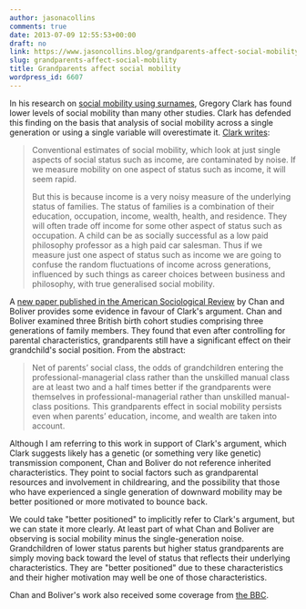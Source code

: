 ```yaml
---
author: jasonacollins
comments: true
date: 2013-07-09 12:55:53+00:00
draft: no
link: https://www.jasoncollins.blog/grandparents-affect-social-mobility/
slug: grandparents-affect-social-mobility
title: Grandparents affect social mobility
wordpress_id: 6607
---
```


In his research on [social mobility using surnames](https://www.jasoncollins.blog/social-mobility-across-the-generations/), Gregory Clark has found lower levels of social mobility than many other studies. Clark has defended this finding on the basis that analysis of social mobility across a single generation or using a single variable will overestimate it. [Clark writes](http://www.economist.com/blogs/freeexchange/2013/02/mobility-2):


<blockquote>Conventional estimates of social mobility, which look at just single aspects of social status such as income, are contaminated by noise. If we measure mobility on one aspect of status such as income, it will seem rapid.

But this is because income is a very noisy measure of the underlying status of families. The status of families is a combination of their education, occupation, income, wealth, health, and residence. They will often trade off income for some other aspect of status such as occupation. A child can be as socially successful as a low paid philosophy professor as a high paid car salesman. Thus if we measure just one aspect of status such as income we are going to confuse the random fluctuations of income across generations, influenced by such things as career choices between business and philosophy, with true generalised social mobility.</blockquote>


A [new paper published in the American Sociological Review](http://doi.org/10.1177/0003122413489130) by Chan and Boliver provides some evidence in favour of Clark's argument. Chan and Boliver examined three British birth cohort studies comprising three generations of family members. They found that even after controlling for parental characteristics, grandparents still have a significant effect on their grandchild's social position. From the abstract:


<blockquote>Net of parents’ social class, the odds of grandchildren entering the professional-managerial class rather than the unskilled manual class are at least two and a half times better if the grandparents were themselves in professional-managerial rather than unskilled manual-class positions. This grandparents effect in social mobility persists even when parents’ education, income, and wealth are taken into account.</blockquote>


Although I am referring to this work in support of Clark's argument, which Clark suggests likely has a genetic (or something very like genetic) transmission component, Chan and Boliver do not reference inherited characteristics. They point to social factors such as grandparental resources and involvement in childrearing, and the possibility that those who have experienced a single generation of downward mobility may be better positioned or more motivated to bounce back.

We could take "better positioned" to implicitly refer to Clark's argument, but we can state it more clearly. At least part of what Chan and Boliver are observing is social mobility minus the single-generation noise. Grandchildren of lower status parents but higher status grandparents are simply moving back toward the level of status that reflects their underlying characteristics. They are "better positioned" due to these characteristics and their higher motivation may well be one of those characteristics.

Chan and Boliver's work also received some coverage from [the BBC](http://www.bbc.co.uk/news/education-23101446).
